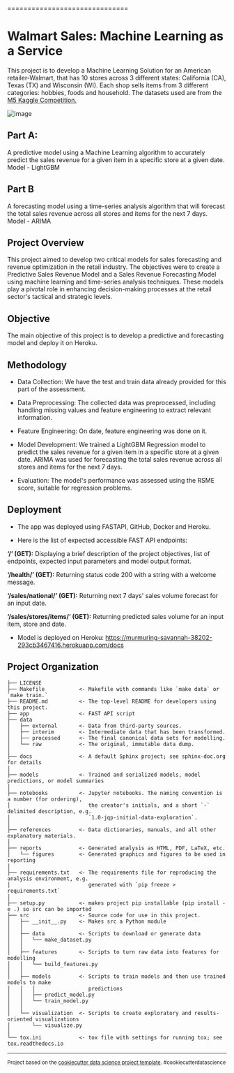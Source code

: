 
==============================

# Walmart Sales: Machine Learning as a Service

This project is to develop a Machine Learning Solution for an American retailer-Walmart, that has 10 stores across 3 different states: California (CA), Texas (TX) and Wisconsin (WI). Each shop sells items from 3 different categories: hobbies, foods and household. The datasets used are from the [M5 Kaggle Competition.](https://www.kaggle.com/competitions/m5-forecasting-accuracy)

![image](https://github.com/ssandeed/walmart_machine_learning_service/assets/46265728/14e0e080-5754-455f-884b-6f157d2a835d)

## Part A:
A predictive model using a Machine Learning algorithm to accurately predict the sales revenue for a given item in a specific store at a given date.
Model - LightGBM

## Part B
A forecasting model using a time-series analysis algorithm that will forecast the total sales revenue across all stores and items for the next 7 days.
Model - ARIMA

## Project Overview

This project aimed to develop two critical models for sales forecasting and revenue optimization in the retail industry. The objectives were to create a Predictive Sales Revenue Model and a Sales Revenue Forecasting Model using machine learning and time-series analysis techniques. These models play a pivotal role in enhancing decision-making processes at the retail sector's tactical and strategic levels.

## Objective

The main objective of this project is to develop a predictive and forecasting model and deploy it on Heroku.

## Methodology

- Data Collection: We have the test and train data already provided for this part of the assessment.

- Data Preprocessing: The collected data was preprocessed, including handling missing values and feature engineering to extract relevant information.

- Feature Engineering: On date, feature engineering was done on it.

- Model Development: We trained a LightGBM Regression model to predict the sales revenue for a given item in a specific store at a given date. ARIMA was used for forecasting the total sales revenue across all stores and items for the next 7 days.

- Evaluation: The model's performance was assessed using the RSME score, suitable for regression problems.

## Deployment

- The app was deployed using FASTAPI, GitHub, Docker and Heroku.

- Here is the list of expected accessible FAST API endpoints:

**‘/’ (GET):** Displaying a brief description of the project objectives, list of endpoints, expected input parameters and model output format.

**‘/health/’ (GET):** Returning status code 200 with a string with a welcome message.

**‘/sales/national/’ (GET):** Returning next 7 days' sales volume forecast for an input date.

**‘/sales/stores/items/’ (GET):** Returning predicted sales volume for an input item, store and date.

- Model is deployed on Heroku: https://murmuring-savannah-38202-293cb3467416.herokuapp.com/docs



Project Organization
------------

    ├── LICENSE
    ├── Makefile           <- Makefile with commands like `make data` or `make train.`
    ├── README.md          <- The top-level README for developers using this project.
    ├── app                <- FAST API script
    ├── data
    │   ├── external       <- Data from third-party sources.
    │   ├── interim        <- Intermediate data that has been transformed.
    │   ├── processed      <- The final canonical data sets for modelling.
    │   └── raw            <- The original, immutable data dump.
    │
    ├── docs               <- A default Sphinx project; see sphinx-doc.org for details
    │
    ├── models             <- Trained and serialized models, model predictions, or model summaries
    │
    ├── notebooks          <- Jupyter notebooks. The naming convention is a number (for ordering),
    │                         the creator's initials, and a short `-` delimited description, e.g.
    │                         `1.0-jqp-initial-data-exploration`.
    │
    ├── references         <- Data dictionaries, manuals, and all other explanatory materials.
    │
    ├── reports            <- Generated analysis as HTML, PDF, LaTeX, etc.
    │   └── figures        <- Generated graphics and figures to be used in reporting
    │
    ├── requirements.txt   <- The requirements file for reproducing the analysis environment, e.g.
    │                         generated with `pip freeze > requirements.txt`
    │
    ├── setup.py           <- makes project pip installable (pip install -e .) so src can be imported
    ├── src                <- Source code for use in this project.
    │   ├── __init__.py    <- Makes src a Python module
    │   │
    │   ├── data           <- Scripts to download or generate data
    │   │   └── make_dataset.py
    │   │
    │   ├── features       <- Scripts to turn raw data into features for modelling
    │   │   └── build_features.py
    │   │
    │   ├── models         <- Scripts to train models and then use trained models to make
    │   │   │                 predictions
    │   │   ├── predict_model.py
    │   │   └── train_model.py
    │   │
    │   └── visualization  <- Scripts to create exploratory and results-oriented visualizations
    │       └── visualize.py
    │
    └── tox.ini            <- tox file with settings for running tox; see tox.readthedocs.io


--------

<p><small>Project based on the <a target="_blank" href="https://drivendata.github.io/cookiecutter-data-science/">cookiecutter data science project template</a>. #cookiecutterdatascience</small></p>
